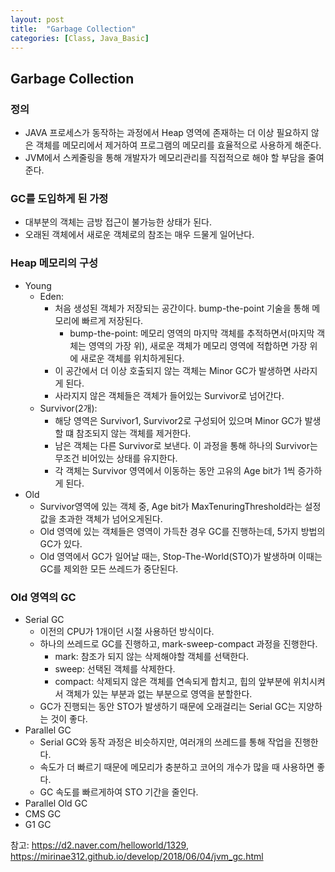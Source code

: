 ```yaml
---
layout: post
title:  "Garbage Collection"
categories: [Class, Java_Basic]
---
```

## Garbage Collection
### 정의
- JAVA 프로세스가 동작하는 과정에서 Heap 영역에 존재하는 더 이상 필요하지 않은 객체를 메모리에서 제거하여 프로그램의 메모리를 효율적으로 사용하게 해준다.
- JVM에서 스케줄링을 통해 개발자가 메모리관리를 직접적으로 해야 할 부담을 줄여준다.

### GC를 도입하게 된 가정
- 대부분의 객체는 금방 접근이 불가능한 상태가 된다.
- 오래된 객체에서 새로운 객체로의 참조는 매우 드물게 일어난다.

### Heap 메모리의 구성
- Young
  - Eden:
    - 처음 생성된 객체가 저장되는 공간이다. bump-the-point 기술을 통해 메모리에 빠르게 저장된다.
      - bump-the-point: 메모리 영역의 마지막 객체를 추적하면서(마지막 객체는 영역의 가장 위), 새로운 객체가 메모리 영역에 적합하면 가장 위에 새로운 객체를 위치하게된다.
    - 이 공간에서 더 이상 호출되지 않는 객체는 Minor GC가 발생하면 사라지게 된다.
    - 사라지지 않은 객체들은 객체가 들어있는 Survivor로 넘어간다.
  - Survivor(2개):
    - 해당 영역은 Survivor1, Survivor2로 구성되어 있으며 Minor GC가 발생할 떄 참조되지 않는 객체를 제거한다.
    - 남은 객체는 다른 Survivor로 보낸다. 이 과정을 통해 하나의 Survivor는 무조건 비어있는 상태를 유지한다.
    - 각 객체는 Survivor 영역에서 이동하는 동안 고유의 Age bit가 1씩 증가하게 된다.
- Old
  - Survivor영역에 있는 객체 중, Age bit가 MaxTenuringThreshold라는 설정값을 초과한 객체가 넘어오게된다.
  - Old 영역에 있는 객체들은 영역이 가득찬 경우 GC를 진행하는데, 5가지 방법의 GC가 있다.
  - Old 영역에서 GC가 일어날 때는, Stop-The-World(STO)가 발생하며 이때는 GC를 제외한 모든 쓰레드가 중단된다.

### Old 영역의 GC
- Serial GC
  - 이전의 CPU가 1개이던 시절 사용하던 방식이다.
  - 하나의 쓰레드로 GC를 진행하고, mark-sweep-compact 과정을 진행한다.
    - mark: 참조가 되지 않는 삭제해야할 객체를 선택한다.
    - sweep: 선택된 객체를 삭제한다.
    - compact: 삭제되지 않은 객체를 연속되게 합치고, 힙의 앞부분에 위치시켜서 객체가 있는 부분과 없는 부분으로 영역을 분할한다.
  - GC가 진행되는 동안 STO가 발생하기 때문에 오래걸리는 Serial GC는 지양하는 것이 좋다.
- Parallel GC
  - Serial GC와 동작 과정은 비슷하지만, 여러개의 쓰레드를 통해 작업을 진행한다.
  - 속도가 더 빠르기 때문에 메모리가 충분하고 코어의 개수가 많을 때 사용하면 좋다.
  - GC 속도를 빠르게하여 STO 기간을 줄인다.
- Parallel Old GC
- CMS GC
- G1 GC

참고: https://d2.naver.com/helloworld/1329,      https://mirinae312.github.io/develop/2018/06/04/jvm_gc.html